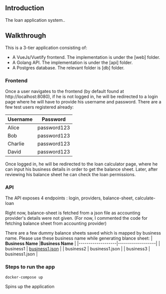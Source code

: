 ## Introduction
The loan application system..

## Walkthrough
This is a 3-tier application consisting of:

- A VueJs/Vuetify frontend. The implementation is under the [web] folder.
- A Golang API. The implementation is under the [api] folder.
- A Postgres database. The relevant folder is [db] folder.

### Frontend
Once a user navigates to the frontend (by default found at http://localhost:8080), if he is not logged in, he will be redirected to a login page where he will have to provide his username and password. There are a few test users registered already:

| **Username** | **Password** |
|--------------|--------------|
| Alice        | password123  |
| Bob          | password123  |
| Charlie      | password123  |
| David        | password123  |

Once logged in, he will be redirected to the loan calculator page, where he can input his business details in order to get the balance sheet. Later, after reviewing his balance sheet he can check the loan permissions.

### API
The API exposes 4 endpoints : login, providers, balance-sheet, calculate-loan

Right now, balance-sheet is fetched from a json file as accounting provider's details were not given. (For now, I commented the code for fetching balance sheet from accounting provider)

There are a few dummy balance sheets saved which is mapped by business name. Please use these business name while generating blance sheet: 
| **Business Name** |**Business Name**  |
|-------------------|-------------------|
| business1         | [business1.json](api/balanceSheet/business1.json)    |
| business2         | business1.json    |
| business3         | business1.json    | 

### Steps to run the app

    docker-compose up
Spins up the application

